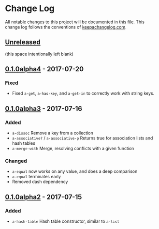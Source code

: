 # Change Log
All notable changes to this project will be documented in this file. This change log follows the conventions of [keepachangelog.com](http://keepachangelog.com/).

## [Unreleased]
(this space intentionally left blank)

<!-- ### Changed -->
<!-- ### Added -->
<!-- ### Changed -->
<!-- ### Removed -->
<!-- ### Fixed -->

## [0.1.0alpha4] - 2017-07-20
### Fixed
- Fixed `a-get`, `a-has-key`, and `a-get-in` to correctly work with string keys.

## [0.1.0alpha3] - 2017-07-16
### Added
- `a-dissoc` Remove a key from a collection
- `a-associative?` / `a-associative-p` Returns true for association lists and hash tables
- `a-merge-with` Merge, resolving conflicts with a given function

### Changed
- `a-equal` now works on any value, and does a deep comparison
- `a-equal` terminates early
- Removed dash dependency

## [0.1.0alpha2] - 2017-07-15
### Added
- `a-hash-table` Hash table constructor, similar to `a-list`

[Unreleased]: https://github.com/plexus/a.el/compare/v0.1.0alpha3...HEAD
[0.1.0alpha4]: https://github.com/plexus/a.el/compare/v0.1.0alpha3...v0.1.0alpha4
[0.1.0alpha3]: https://github.com/plexus/a.el/compare/v0.1.0alpha2...v0.1.0alpha3
[0.1.0alpha2]: https://github.com/plexus/a.el/compare/6760b4edb7cf...v0.1.0alpha2
